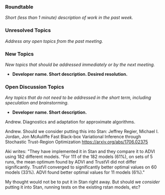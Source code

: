 ### Roundtable
_Short (less than 1 minute) description of work in the past week._


### Unresolved Topics
_Address any open topics from the past meeting._

### New Topics
_New topics that should be addressed immediately or by the next
meeting._

* __Developer name.  Short description.  Desired resolution.__

### Open Discussion Topics
_Any topics that do not need to be addressed in the short term,
including speculation and brainstorming._

* __Developer name.  Short description.__

Andrew.  Diagnostics and adaptation for approximate algorithms.

Andrew. Should we consider putting this into Stan:  Jeffrey Regier, Michael I. Jordan, Jon McAuliffe
Fast Black-box Variational Inference through Stochastic Trust-Region Optimization
https://arxiv.org/abs/1706.02375

Aki writes:  "They have implemented it in Stan and they compare it to ADVI using 182 different models. "For 111 of the 182 models (61%), on sets of 5 runs, the mean optimum found by ADVI and TrustVI did not differ significantly. TrustVI converged to significantly better optimal values on 60 models (33%). ADVI found better optimal values for 11 models (6%)."

My thought would not be to put it in Stan right away.  But should we _consider_ putting it into Stan, running tests on the existing rstan models, etc?